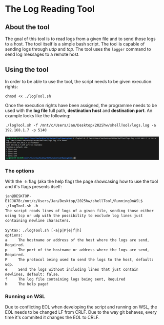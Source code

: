 # The Log Reading Tool

## About the tool
The goal of this tool is to read logs from a given file and to send those logs to a host. The tool itself is a simple bash script. The tool is capable of sending logs through *udp* and *tcp*. The tool uses the ```logger``` command to send log messages to a remote host.


## Using the tool

In order to be able to use the tool, the script needs to be given execution rights:
```
chmod +x ./logTool.sh
```

Once the execution rights have been assigned, the programme needs to be used with the **log file** full path, **destination host** and **destination port**. An example looks like the following:
```
./logTool.sh -f /mnt/c/Users/Jan/Desktop/2025hw/shellTool/logs.log -a 192.168.1.7 -p 5140
```
![Image showing the Log Reading Tool output.](./../img/logTool.png)

### The options
With the ```-h``` flag (aka the help flag) the page showcasing how to use the tool and it's flags presents itself:
```
jan@DESKTOP-E1CJO7B:/mnt/c/Users/Jan/Desktop/2025hw/shellTool/RunningOnWSL$ ./logTool.sh -h
The script reads lines of logs of a given file, sending those either using tcp or udp with the possibility to exclude log lines just containing newline characters.

Syntax: ./logTool.sh [-a|p|P|e|f|h]
options:
a     The hostname or address of the host where the logs are send, Required.
p     The port of the hostname or address where the logs are send, Required.
P     The protocol being used to send the logs to the host, default: udp.
e     Send the logs without including lines that just contain newlines, default: false.
f     The log file containing logs being sent, Required
h     The help page!

```
### Running on WSL
Due to conflicting EOL when developing the script and running on WSL, the EOL needs to be changed LF from CRLF. Due to the way git behaves, every time it's commited it changes the EOL to CRLF.

